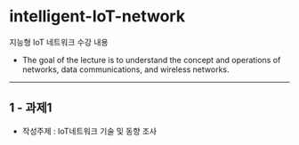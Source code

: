 # intelligent-IoT-network
지능형 IoT 네트워크 수강 내용

- The goal of the lecture is to understand the concept and operations of networks, data communications, and wireless networks.

----------------------------------------
1 - 과제1 
----------------------------------------
- 작성주제 : IoT네트워크 기술 및 동향 조사
